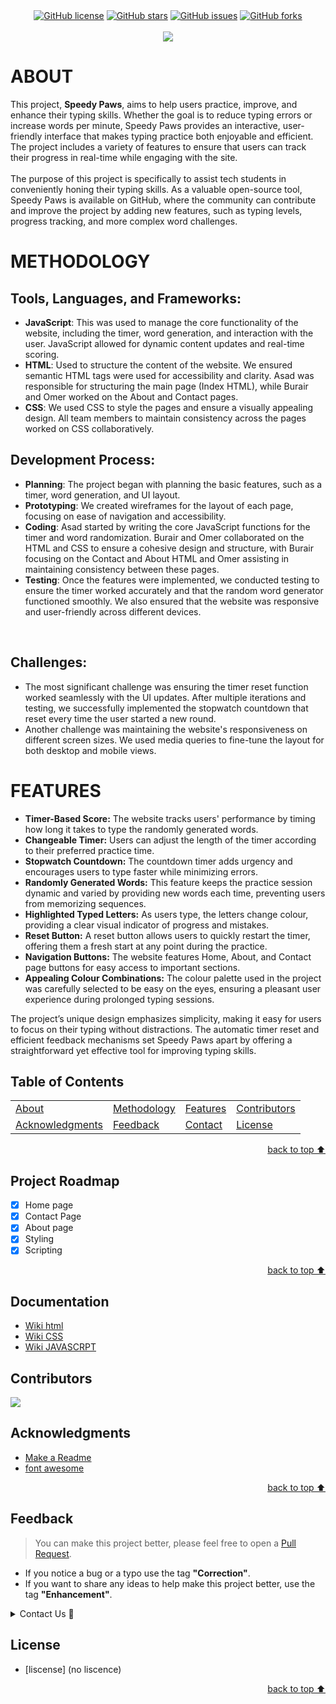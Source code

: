 <!-- Intro-->

<div align="center">
    <a href="https://github.com/AsadFattani/ICT-PROJECT/blob/main/LICENSE.txt"><img alt="GitHub license" src="https://img.shields.io/github/license/AsadFattani/ICT-PROJECT?color=ff69b4&style=for-the-badge"></a>
    <a href="https://github.com/AsadFattani/ICT-PROJECT/stargazers"><img alt="GitHub stars" src="https://img.shields.io/github/stars/AsadFattani/ICT-PROJECT?color=yellow&label=Project%20Stars&style=for-the-badge"></a>
    <a href="https://github.com/AsadFattani/ICT-PROJECT/issues"><img alt="GitHub issues" src="https://img.shields.io/github/issues/AsadFattani/ICT-PROJECT?color=brightgreen&label=issues&style=for-the-badge"></a>
    <a href="https://github.com/AsadFattani/ICT-PROJECT/network"><img alt="GitHub forks" src="https://img.shields.io/github/forks/AsadFattani/ICT-PROJECT?color=9cf&label=forks&style=for-the-badge"></a>
</div>
<br>


<!-- Project title 
* use a dynamic typing-SvG here https://readme-typing-svg.demolab.com/demo/
*
*  Instead you can type your project name after a # header
-->

<div align="center">
<img src="https://readme-typing-svg.demolab.com?font=Fira+Code&size=32&duration=4000&pause=5000&background=FFFFFF00&center=true&vCenter=true&color=FFF&multiline=true&width=435&lines=SPEEDY PAWS">
</div>


# ABOUT

This project, **Speedy Paws**, aims to help users practice, improve, and enhance their typing skills. Whether the goal is to reduce typing errors or increase words per minute, Speedy Paws provides an interactive, user-friendly interface that makes typing practice both enjoyable and efficient. The project includes a variety of features to ensure that users can track their progress in real-time while engaging with the site.<br><br>
The purpose of this project is specifically to assist tech students in conveniently honing their typing skills. As a valuable open-source tool, Speedy Paws is available on GitHub, where the community can contribute and improve the project by adding new features, such as typing levels, progress tracking, and more complex word challenges.


# METHODOLOGY

## Tools, Languages, and Frameworks:
- **JavaScript**: This was used to manage the core functionality of the website, including the timer, word generation, and interaction with the user. JavaScript allowed for dynamic content updates and real-time scoring.
- **HTML**: Used to structure the content of the website. We ensured semantic HTML tags were used for accessibility and clarity. Asad was responsible for structuring the main page (Index HTML), while Burair and Omer worked on the About and Contact pages.
- **CSS**: We used CSS to style the pages and ensure a visually appealing design. All team members to maintain consistency across the pages worked on CSS collaboratively.


## Development Process:
-	**Planning**: The project began with planning the basic features, such as a timer, word generation, and UI layout.
-	**Prototyping**: We created wireframes for the layout of each page, focusing on ease of navigation and accessibility.
-	**Coding**: Asad started by writing the core JavaScript functions for the timer and word randomization. Burair and Omer collaborated on the HTML and CSS to ensure a cohesive design and structure, with Burair focusing on the Contact and About HTML and Omer assisting in maintaining consistency between these pages.
-	**Testing**: Once the features were implemented, we conducted testing to ensure the timer worked accurately and that the random word generator functioned smoothly. We also ensured that the website was responsive and user-friendly across different devices.

 
## Challenges:
-	The most significant challenge was ensuring the timer reset function worked seamlessly with the UI updates. After multiple iterations and testing, we successfully implemented the stopwatch countdown that reset every time the user started a new round.
-	Another challenge was maintaining the website's responsiveness on different screen sizes. We used media queries to fine-tune the layout for both desktop and mobile views.

# FEATURES

- **Timer-Based Score:** The website tracks users' performance by timing how long it takes to type the randomly generated words.
- **Changeable Timer:** Users can adjust the length of the timer according to their preferred practice time.
- **Stopwatch Countdown:** The countdown timer adds urgency and encourages users to type faster while minimizing errors.
- **Randomly Generated Words:** This feature keeps the practice session dynamic and varied by providing new words each time, preventing users from memorizing sequences.
- **Highlighted Typed Letters:** As users type, the letters change colour, providing a clear visual indicator of progress and mistakes.
- **Reset Button:** A reset button allows users to quickly restart the timer, offering them a fresh start at any point during the practice.
- **Navigation Buttons:** The website features Home, About, and Contact page buttons for easy access to important sections.
- **Appealing Colour Combinations:** The colour palette used in the project was carefully selected to be easy on the eyes, ensuring a pleasant user experience during prolonged typing sessions.

The project’s unique design emphasizes simplicity, making it easy for users to focus on their typing without distractions. The automatic timer reset and efficient feedback mechanisms set Speedy Paws apart by offering a straightforward yet effective tool for improving typing skills.



## Table of Contents

<dev align="center">
<table align="center">
        <tr>
            <td><a href="#about">About</a></td>        
            <td><a href="#methodology">Methodology</a></td>
            <td><a href="#features">Features</a></td>
            <td><a href="#contributors">Contributors</a></td>
        </tr>
        <tr>
            <td><a href="#acknowledgments">Acknowledgments</a></td>
            <td><a href="#feedback">Feedback</a></td>
            <td><a href="#contact">Contact</a></td>
            <td><a href="#license">License</a></td>
        </tr>
</table>
</dev>


<!-- back to top button. -->
<p align="right"><a href="#top">back to top ⬆️</a></p>


## Project Roadmap 
<!-- 
* Add this section in case the project has different phases
* 
* Under production or will be updated.
-->
- [x] Home page
- [x] Contact Page
- [x] About page
- [x] Styling
- [x] Scripting

<p align="right"><a href="#top">back to top ⬆️</a></p>



## Documentation

- [Wiki html](https://en.wikipedia.org/wiki/HTML)
- [Wiki CSS](https://en.wikipedia.org/wiki/CSS)
- [Wiki JAVASCRPT](https://en.wikipedia.org/wiki/JavaScript)
  

## Contributors

<a href="https://github.com/AsadFattani/ICT-PROJECT/graphs/contributors">
  <img src="https://contrib.rocks/image?repo=AsadFattani/ICT-PROJECT" />
</a>


## Acknowledgments<!-- Optional -->

- [Make a Readme](https://www.makeareadme.com/)
- [font awesome](https://fontawesome.com/)

<!-- - Use this html element to create a back to top button. -->
<p align="right"><a href="#top">back to top ⬆️</a></p>


## Feedback  


> You can make this project better, please  feel free to open a [Pull Request](https://github.com/AsadFattani/ICT-PROJECT/pulls).
- If you notice a bug or a typo use the tag **"Correction"**.
- If you want to share any ideas to help make this project better, use the tag **"Enhancement"**.

<details>
    <summary>Contact Us 📨</summary>

## Contact


Reach us via email: [asad.imran.fattani@gmail.com](mailto:asad.imran.fattani@gmail.com)<br>
Reach us via email: [omershahid78@gmail.com](omershahid78@gmail.com)<br>
Reach us via email: [aliburair87@gmail.com](aliburair87@gmail.com) <br><br>
</details>

## License

- [liscense] (no liscence)



<!-- - Use this html element to create a back to top button. -->
<p align="right"><a href="#top">back to top ⬆️</a></p>












